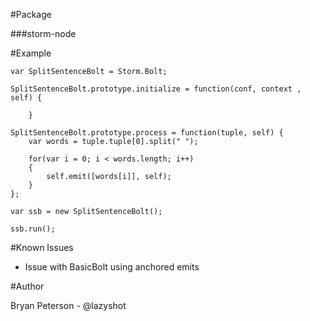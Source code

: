 #Package

###storm-node

#Example

	var SplitSentenceBolt = Storm.Bolt;

	SplitSentenceBolt.prototype.initialize = function(conf, context , self) {

        }

	SplitSentenceBolt.prototype.process = function(tuple, self) {
		var words = tuple.tuple[0].split(" ");
	
		for(var i = 0; i < words.length; i++)
		{
			self.emit([words[i]], self);
		}
	};

	var ssb = new SplitSentenceBolt();

	ssb.run();

#Known Issues

*	Issue with BasicBolt using anchored emits

#Author

Bryan Peterson - @lazyshot
